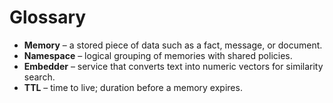 # Glossary

- **Memory** – a stored piece of data such as a fact, message, or document.
- **Namespace** – logical grouping of memories with shared policies.
- **Embedder** – service that converts text into numeric vectors for similarity search.
- **TTL** – time to live; duration before a memory expires.
